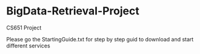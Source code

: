 # BigData-Retrieval-Project
CS651 Project

Please go the StartingGuide.txt for step by step guid to download and start different services